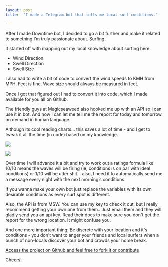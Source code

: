 ```yaml
---
layout: post
title:  "I made a Telegram bot that tells me local surf conditions."

---
```



After I made Downtime bot, I decided to go a bit further and make it related to something I’m truly passionate about. Surfing.

It started off with mapping out my local knowledge about surfing here.

 - Wind Direction
 - Swell Direction
 - Swell Size

I also had to write a bit of code to convert the wind speeds to KMH from MPH. Feet is fine. Wave size should always be measured in feet.

Once I got that figured out I had to convert it into code, which I made available for you all on Github.

The friendly guys at Magicseaweed also hooked me up with an API so I can use it in bot.
And now I can let me tell me the report for today and tomorrow on demand in human language.

Although its cool reading charts… this saves a lot of time - and I get to tweak it all the time (in code) based on my knowledge.

![](https://res.cloudinary.com/cinemakers/image/upload/v1540363838/blog/9CmDKEM.png)


![](https://res.cloudinary.com/cinemakers/image/upload/v1540364122/blog/lWcd2vU.png)


Over time I will advance it a bit and try to work out a ratings formula like 10/10 means the waves will be firing (ie, conditions is on par with ideal conditions) or 1/10 will be utter shit… also, I need it to automatically send me a message every night with the next morning’s conditions.

If you wanna make your own bot just replace the variables with its own desirable conditions as every surf spot is different.

Also, the API is from MSW.  You can use my key to check it out, but I really recommend getting your own one from them.. Just email them and they will gladly send you an api key.
Read their docs to make sure you don't get the report for the wrong location. It might confuse you.

And one more important thing: Be discrete with your location and it's conditions - you don't want to anger your friends and local surfers when a bunch of non-locals discover your bot and crowds your home break.

[Access the project on Github and feel free to fork it or contribute](https://github.com/burgundy93/localsurferbot)

Cheers!
